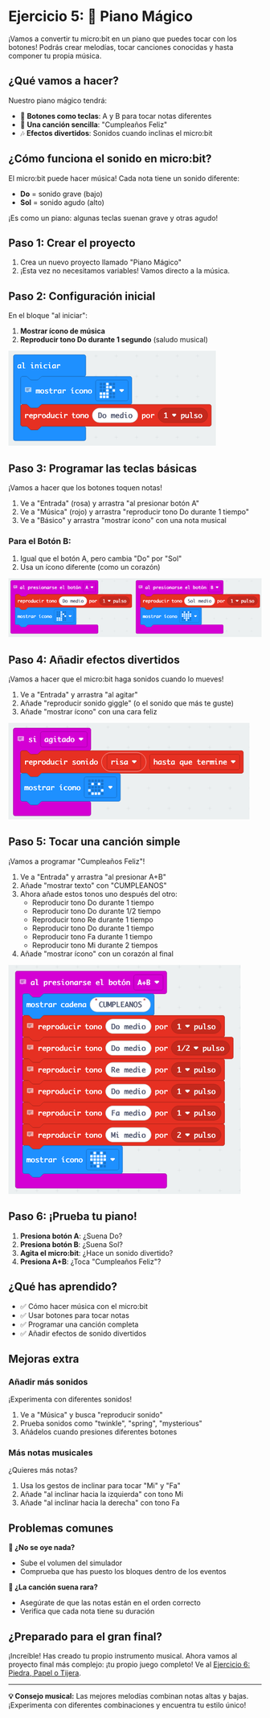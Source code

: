# Ejercicio 5: 🎵 Piano Mágico

¡Vamos a convertir tu micro:bit en un piano que puedes tocar con los botones! Podrás crear melodías, tocar canciones conocidas y hasta componer tu propia música.

## ¿Qué vamos a hacer?

Nuestro piano mágico tendrá:
- 🎹 **Botones como teclas**: A y B para tocar notas diferentes
- 🎵 **Una canción sencilla**: "Cumpleaños Feliz"
- 🎶 **Efectos divertidos**: Sonidos cuando inclinas el micro:bit

## ¿Cómo funciona el sonido en micro:bit?

El micro:bit puede hacer música! Cada nota tiene un sonido diferente:
- **Do** = sonido grave (bajo)
- **Sol** = sonido agudo (alto)

¡Es como un piano: algunas teclas suenan grave y otras agudo!

## Paso 1: Crear el proyecto

1. Crea un nuevo proyecto llamado "Piano Mágico"
2. ¡Esta vez no necesitamos variables! Vamos directo a la música.

## Paso 2: Configuración inicial

En el bloque "al iniciar":

1. **Mostrar ícono de música**
2. **Reproducir tono Do durante 1 segundo** (saludo musical)

![Bloque al iniciar piano configurado](../imagenes/05-al-iniciar-piano-configurado.png)

## Paso 3: Programar las teclas básicas

¡Vamos a hacer que los botones toquen notas!

1. Ve a "Entrada" (rosa) y arrastra "al presionar botón A"
2. Ve a "Música" (rojo) y arrastra "reproducir tono Do durante 1 tiempo"
3. Ve a "Básico" y arrastra "mostrar ícono" con una nota musical

### Para el Botón B:
1. Igual que el botón A, pero cambia "Do" por "Sol"
2. Usa un ícono diferente (como un corazón)

![Botones A y B básicos piano](../imagenes/05-botones-ab-basicos-piano.png)

## Paso 4: Añadir efectos divertidos

¡Vamos a hacer que el micro:bit haga sonidos cuando lo mueves!

1. Ve a "Entrada" y arrastra "al agitar"
2. Añade "reproducir sonido giggle" (o el sonido que más te guste)
3. Añade "mostrar ícono" con una cara feliz

![Gestos y notas correspondientes](../imagenes/05-gestos-notas-correspondientes.png)

## Paso 5: Tocar una canción simple

¡Vamos a programar "Cumpleaños Feliz"!

1. Ve a "Entrada" y arrastra "al presionar A+B"
2. Añade "mostrar texto" con "CUMPLEANOS"
3. Ahora añade estos tonos uno después del otro:
   - Reproducir tono Do durante 1 tiempo
   - Reproducir tono Do durante 1/2 tiempo  
   - Reproducir tono Re durante 1 tiempo
   - Reproducir tono Do durante 1 tiempo
   - Reproducir tono Fa durante 1 tiempo
   - Reproducir tono Mi durante 2 tiempos
4. Añade "mostrar ícono" con un corazón al final

![Melodía de cumpleaños](../imagenes/05-melodia-cumpleanos.png)

## Paso 6: ¡Prueba tu piano!

1. **Presiona botón A**: ¿Suena Do?
2. **Presiona botón B**: ¿Suena Sol?
3. **Agita el micro:bit**: ¿Hace un sonido divertido?
4. **Presiona A+B**: ¿Toca "Cumpleaños Feliz"?

## ¿Qué has aprendido?

- ✅ Cómo hacer música con el micro:bit
- ✅ Usar botones para tocar notas
- ✅ Programar una canción completa
- ✅ Añadir efectos de sonido divertidos

## Mejoras extra

### Añadir más sonidos
¡Experimenta con diferentes sonidos!

1. Ve a "Música" y busca "reproducir sonido"
2. Prueba sonidos como "twinkle", "spring", "mysterious"
3. Añádelos cuando presiones diferentes botones

### Más notas musicales
¿Quieres más notas?

1. Usa los gestos de inclinar para tocar "Mi" y "Fa"
2. Añade "al inclinar hacia la izquierda" con tono Mi
3. Añade "al inclinar hacia la derecha" con tono Fa

## Problemas comunes

**🤔 ¿No se oye nada?**
- Sube el volumen del simulador
- Comprueba que has puesto los bloques dentro de los eventos

**🤔 ¿La canción suena rara?**
- Asegúrate de que las notas están en el orden correcto
- Verifica que cada nota tiene su duración

## ¿Preparado para el gran final?

¡Increíble! Has creado tu propio instrumento musical. Ahora vamos al proyecto final más complejo: ¡tu propio juego completo! Ve al [Ejercicio 6: Piedra, Papel o Tijera](06-piedra-papel-tijera.md).

---

**💡 Consejo musical:** Las mejores melodías combinan notas altas y bajas. ¡Experimenta con diferentes combinaciones y encuentra tu estilo único!
